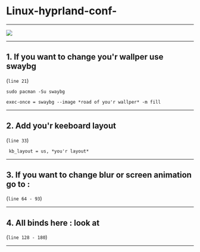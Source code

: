 # Linux-hyprland-conf-

___

<img src=https://i.imgur.com/Q55OEHh.png>

___

## 1. If you want to change you'r wallper use swaybg 
(`line 21`)

```sudo pacman -Su swaybg```

``exec-once = swaybg --image *road of you'r wallper* -m fill``
___

## 2. Add you'r keeboard layout 
(`line 33`)

`` kb_layout = us, *you'r layout*``
___

## 3. If you want to change blur or screen animation go to : 

(`line 64 - 93`)
___

## 4. All binds here : look at 

(`line 128 - 180`)
___
